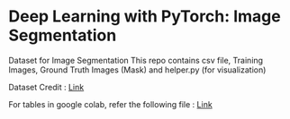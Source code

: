 # Deep Learning with PyTorch: Image Segmentation

Dataset for Image Segmentation
This repo contains csv file, Training Images, Ground Truth Images (Mask) and helper.py (for visualization)

Dataset Credit : [Link](https://github.com/VikramShenoy97/Human-Segmentation-Dataset)

For tables in google colab, refer the following file : [Link](https://colab.research.google.com/notebooks/data_table.ipynb)